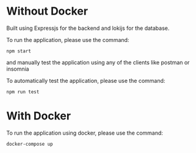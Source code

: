 

# Without Docker

Built using Expressjs for the backend and lokijs for the database.

To run the application, please use the command:

`npm start`

and manually test the application using any of the clients like postman or insomnia

To automatically test the application, please use the command:

`npm run test`

# With Docker

To run the application using docker, please use the command:

`docker-compose up`
